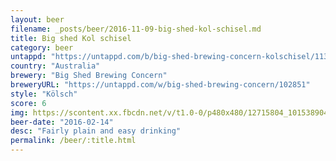 ```yaml
---
layout: beer
filename: _posts/beer/2016-11-09-big-shed-kol-schisel.md
title: Big shed Kol schisel
category: beer
untappd: "https://untappd.com/b/big-shed-brewing-concern-kolschisel/1138211"
country: "Australia"
brewery: "Big Shed Brewing Concern"
breweryURL: "https://untappd.com/w/big-shed-brewing-concern/102851"
style: "Kölsch"
score: 6
img: https://scontent.xx.fbcdn.net/v/t1.0-0/p480x480/12715804_10153890415748745_782298131807112307_n.jpg?oh=655f8ec64f963107c5e797df2cc0b9ab&oe=59378A15
beer-date: "2016-02-14"
desc: "Fairly plain and easy drinking"
permalink: /beer/:title.html
---
```


